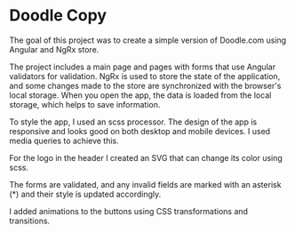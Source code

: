# Doodle Copy

The goal of this project was to create a simple version of Doodle.com using Angular and NgRx store.

The project includes a main page and pages with forms that use Angular validators for validation. NgRx is used to store the state of the application, and some changes made to the store are synchronized with the browser's local storage. When you open the app, the data is loaded from the local storage, which helps to save information.

To style the app, I used an scss processor. The design of the app is responsive and looks good on both desktop and mobile devices. I used media queries to achieve this.

For the logo in the header I created an SVG that can change its color using scss.

The forms are validated, and any invalid fields are marked with an asterisk (*) and their style is updated accordingly.

I added animations to the buttons using CSS transformations and transitions.
